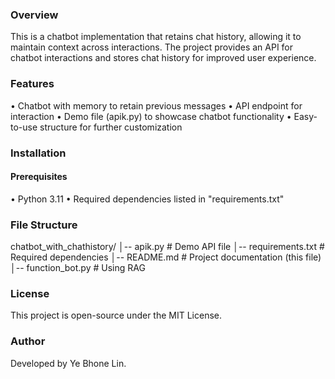 ### Overview
This is a chatbot implementation that retains chat history, allowing it to maintain context across interactions. The project provides an API for chatbot interactions and stores chat history for improved user experience.

### Features
• Chatbot with memory to retain previous messages
• API endpoint for interaction
• Demo file (apik.py) to showcase chatbot functionality
• Easy-to-use structure for further customization

### Installation
#### Prerequisites
• Python 3.11
• Required dependencies listed in "requirements.txt"

### File Structure
chatbot_with_chathistory/
│-- apik.py             # Demo API file
│-- requirements.txt    # Required dependencies
│-- README.md           # Project documentation (this file)
│-- function_bot.py     # Using RAG

### License
This project is open-source under the MIT License.

### Author
Developed by Ye Bhone Lin.
